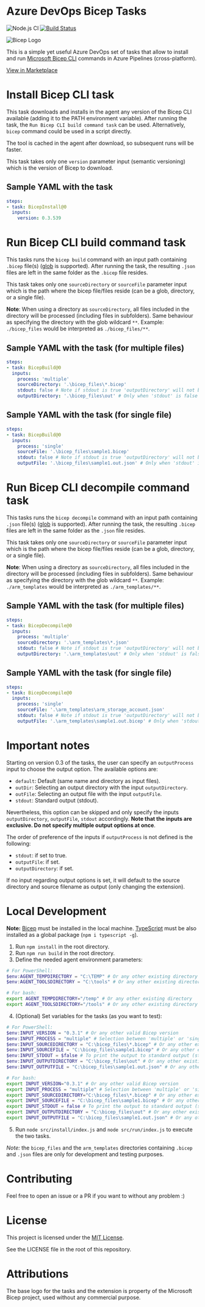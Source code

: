 # Azure DevOps Bicep Tasks
![Node.js CI](https://github.com/piraces/azure-devops-bicep-task/workflows/Node.js%20CI/badge.svg)
[![Build Status](https://raulejea.visualstudio.com/Bicep%20Tasks/_apis/build/status/Test%20Bicep%20Tasks%20with%20latest%20version?branchName=main)](https://raulejea.visualstudio.com/Bicep%20Tasks/_build/latest?definitionId=19&branchName=main)

![Bicep Logo](https://raw.githubusercontent.com/piraces/azure-devops-bicep-task/main/images/bicep_logo.png)

This is a simple yet useful Azure DevOps set of tasks that allow to install and run [Microsoft Bicep CLI](https://github.com/Azure/bicep) commands in Azure Pipelines (cross-platform).

[View in Marketplace](https://marketplace.visualstudio.com/items?itemName=piraces.bicep-tasks)

# Install Bicep CLI task

This task downloads and installs in the agent any version of the Bicep CLI available (adding it to the PATH environment variable). After running the task, the `Run Bicep CLI build command task` can be used. Alternatively, `bicep` command could be used in a script directly.

The tool is cached in the agent after download, so subsequent runs will be faster.

This task takes only one `version` parameter input (semantic versioning) which is the version of Bicep to download.

## Sample YAML with the task

```yaml
steps:
- task: BicepInstall@0
  inputs:
    version: 0.3.539
```

# Run Bicep CLI build command task

This tasks runs the `bicep build` command with an input path containing `.bicep` file(s) ([glob](https://en.wikipedia.org/wiki/Glob_(programming)) is supported). After running the task, the resulting `.json` files are left in the same folder as the `.bicep` file resides.

This task takes only one `sourceDirectory` or `sourceFile` parameter input which is the path where the bicep file/files reside (can be a glob, directory, or a single file).

**Note**: When using a directory as `sourceDirectory`, all files included in the directory will be processed (including files in subfolders). Same behaviour as specifying the directory with the glob wildcard `**`. Example: `./bicep_files` would be interpreted as `./bicep_files/**`.

## Sample YAML with the task (for multiple files)

```yaml
steps:
- task: BicepBuild@0
  inputs:
    process: 'multiple'
    sourceDirectory: '.\bicep_files\*.bicep'
    stdout: false # Note if stdout is true 'outputDirectory' will not be interpreted
    outputDirectory: '.\bicep_files\out' # Only when 'stdout' is false or not defined
```

## Sample YAML with the task (for single file)

```yaml
steps:
- task: BicepBuild@0
  inputs:
    process: 'single'
    sourceFile: '.\bicep_files\sample1.bicep'
    stdout: false # Note if stdout is true 'outputDirectory' will not be interpreted
    outputFile: '.\bicep_files\sample1.out.json' # Only when 'stdout' is false or not defined and 'outputDirectory' is empty or not defined
```

# Run Bicep CLI decompile command task

This tasks runs the `bicep decompile` command with an input path containing `.json` file(s) ([glob](https://en.wikipedia.org/wiki/Glob_(programming)) is supported). After running the task, the resulting `.bicep` files are left in the same folder as the `.json` file resides.

This task takes only one `sourceDirectory` or `sourceFile` parameter input which is the path where the bicep file/files reside (can be a glob, directory, or a single file).

**Note**: When using a directory as `sourceDirectory`, all files included in the directory will be processed (including files in subfolders). Same behaviour as specifying the directory with the glob wildcard `**`. Example: `./arm_templates` would be interpreted as `./arm_templates/**`.

## Sample YAML with the task (for multiple files)

```yaml
steps:
- task: BicepDecompile@0
  inputs:
    process: 'multiple'
    sourceDirectory: '.\arm_templates\*.json'
    stdout: false # Note if stdout is true 'outputDirectory' will not be interpreted
    outputDirectory: '.\arm_templates\out' # Only when 'stdout' is false or not defined
```

## Sample YAML with the task (for single file)

```yaml
steps:
- task: BicepDecompile@0
  inputs:
    process: 'single'
    sourceFile: '.\arm_templates\arm_storage_account.json'
    stdout: false # Note if stdout is true 'outputDirectory' will not be interpreted
    outputFile: '.\arm_templates\sample1.out.bicep' # Only when 'stdout' is false or not defined and 'outputDirectory' is empty or not defined
```

# Important notes

Starting on version 0.3 of the tasks, the user can specify an `outputProcess` input to choose the output option. The available options are:

- `default`: Default (same name and directory as input files).
- `outDir`: Selecting an output directory with the input `outputDirectory`.
- `outFile`: Selecting an output file with the input `outputFile`.
- `stdout`: Standard output (stdout).

Nevertheless, this option can be skipped and only specify the inputs `outputDirectory`, `outputFile`, `stdout` accordingly. **Note that the inputs are exclusive. Do not specify multiple output options at once**.

The order of preference of the inputs if `outputProcess` is not defined is the following:

- `stdout`: if set to true.
- `outputFile`: if set.
- `outputDirectory`: if set.

If no input regarding output options is set, it will default to the source directory and source filename as output (only changing the extension).

# Local Development

**Note:** [Bicep](https://github.com/Azure/bicep) must be installed in the local machine. [TypeScript](https://www.typescriptlang.org/download) must be also installed as a global package (`npm i typescript -g`).

1. Run `npm install` in the root directory.
2. Run `npm run build` in the root directory.
3. Define the needed agent environment parameters:

```powershell
# For PowerShell:
$env:AGENT_TEMPDIRECTORY = "C:\TEMP" # Or any other existing directory
$env:AGENT_TOOLSDIRECTORY = "C:\tools" # Or any other existing directory
```
```bash
# For bash:
export AGENT_TEMPDIRECTORY="/temp" # Or any other existing directory
export AGENT_TOOLSDIRECTORY="/tools" # Or any other existing directory
```

4. (Optional) Set variables for the tasks (as you want to test):

```powershell
# For PowerShell:
$env:INPUT_VERSION = "0.3.1" # Or any other valid Bicep version
$env:INPUT_PROCESS = "multiple" # Selection between 'multiple' or 'single' file(s) processing
$env:INPUT_SOURCEDIRECTORY = "C:\bicep_files\*.bicep" # Or any other existing directory with bicep file(s)
$env:INPUT_SOURCEFILE = "C:\bicep_files\sample1.bicep" # Or any other existing bicep file
$env:INPUT_STDOUT = $false # To print the output to standard output (stdout) or not
$env:INPUT_OUTPUTDIRECTORY = "C:\bicep_files\out" # Or any other existing directory to store the json generated file(s)
$env:INPUT_OUTPUTFILE = "C:\bicep_files\sample1.out.json" # Or any other path/filename to store the generated file
```
```bash
# For bash:
export INPUT_VERSION="0.3.1" # Or any other valid Bicep version
export INPUT_PROCESS = "multiple" # Selection between 'multiple' or 'single' file(s) processing
export INPUT_SOURCEDIRECTORY="C:\bicep_files\*.bicep" # Or any other existing directory with bicep file(s)
export INPUT_SOURCEFILE = "C:\bicep_files\sample1.bicep" # Or any other existing bicep file
export INPUT_STDOUT = false # To print the output to standard output (stdout) or not
export INPUT_OUTPUTDIRECTORY = "C:\bicep_files\out" # Or any other existing directory to store the json generated file(s)
export INPUT_OUTPUTFILE = "C:\bicep_files\sample1.out.json" # Or any other path/filename to store the generated file
```

5. Run `node src/install/index.js` and `node src/run/index.js` to execute the two tasks.

*Note:* the `bicep_files` and the `arm_templates` directories containing `.bicep` and `.json` files are only for development and testing purposes.

# Contributing

Feel free to open an issue or a PR if you want to without any problem :)

# License

This project is licensed under the [MIT License](https://github.com/piraces/azure-devops-bicep-task/blob/main/LICENSE).

See the LICENSE file in the root of this repository.

# Attributions

The base logo for the tasks and the extension is property of the Microsoft Bicep project, used without any commercial purpose.

